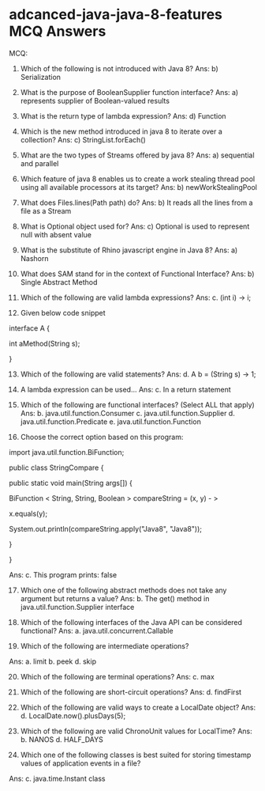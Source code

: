 # adcanced-java-java-8-features MCQ Answers

MCQ:

1. Which of the following is not introduced with Java 8?
Ans: b) Serialization

2. What is the purpose of BooleanSupplier function interface? 
Ans: a) represents supplier of Boolean-valued results

3. What is the return type of lambda expression?
Ans: d) Function

4. Which is the new method introduced in java 8 to iterate over a collection? 
Ans: c) StringList.forEach()

5. What are the two types of Streams offered by java 8?
Ans: a) sequential and parallel

6. Which feature of java 8 enables us to create a work stealing thread pool using all available processors at its target? 
Ans: b) newWorkStealingPool

7. What does Files.lines(Path path) do? 
Ans: b) It reads all the lines from a file as a Stream

8. What is Optional object used for?
Ans: c) Optional is used to represent null with absent value

9. What is the substitute of Rhino javascript engine in Java 8? 
Ans: a) Nashorn

10. What does SAM stand for in the context of Functional Interface?
Ans: b) Single Abstract Method

11. Which of the following are valid lambda expressions?
Ans: c. (int i) -> i;

12. Given below code snippet

interface A {

int aMethod(String s);

}

13. Which of the following are valid statements?
Ans: d. A b = (String s) -> 1;

14. A lambda expression can be used...
Ans: c. In a return statement

15. Which of the following are functional interfaces? (Select ALL that apply)
Ans: 
b. java.util.function.Consumer
c. java.util.function.Supplier
d. java.util.function.Predicate
e. java.util.function.Function

16. Choose the correct option based on this program:

import java.util.function.BiFunction;

public class StringCompare {

public static void main(String args[]) {

BiFunction < String, String, Boolean > compareString = (x, y) - >

x.equals(y);

System.out.println(compareString.apply("Java8", "Java8"));

}

}

Ans: c. This program prints: false


17. Which one of the following abstract methods does not take any argument but returns a value?
Ans: b. The get() method in java.util.function.Supplier interface


18. Which of the following interfaces of the Java API can be considered functional?
Ans: a. java.util.concurrent.Callable


19. Which of the following are intermediate operations?

Ans: 
a. limit
b. peek
d. skip

20. Which of the following are terminal operations?
Ans: c. max

21. Which of the following are short-circuit operations?
Ans: d. findFirst


22. Which of the following are valid ways to create a LocalDate object?
Ans: d. LocalDate.now().plusDays(5);


23. Which of the following are valid ChronoUnit values for LocalTime?
Ans:
b. NANOS
d. HALF_DAYS

24. Which one of the following classes is best suited for storing timestamp values of application events in a file?

Ans: c. java.time.Instant class
